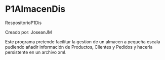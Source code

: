 # P1AlmacenDis
RespositorioP1Dis

Creado por: JoseanJM

Este programa pretende facilitar la gestion de un almacen a pequeña escala pudiendo añadir
información de Productos, Clientes y Pedidos y hacerla persistente en un archivo xml.
